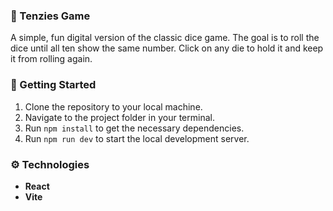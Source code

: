 ### 🎲 Tenzies Game

A simple, fun digital version of the classic dice game. The goal is to roll the dice until all ten show the same number. Click on any die to hold it and keep it from rolling again.

### 🚀 Getting Started

1.  Clone the repository to your local machine.
2.  Navigate to the project folder in your terminal.
3.  Run `npm install` to get the necessary dependencies.
4.  Run `npm run dev` to start the local development server.

### ⚙️ Technologies

* **React**
* **Vite**
